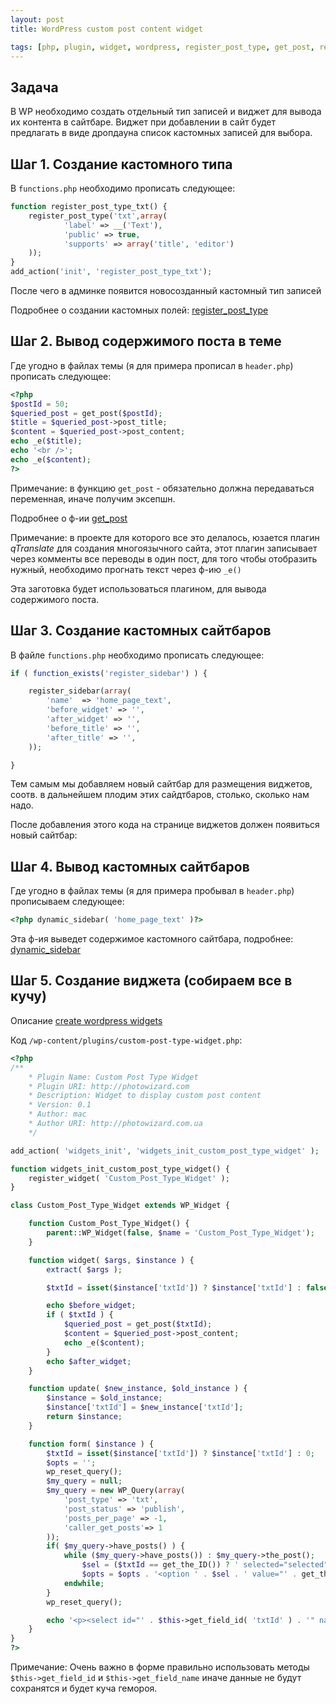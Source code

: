 ```yaml
---
layout: post
title: WordPress custom post content widget

tags: [php, plugin, widget, wordpress, register_post_type, get_post, register_sidebar, dynamic_sidebar, wp_query]
---
```


Задача
------

В WP необходимо создать отдельный тип записей и виджет для вывода их контента в сайтбаре. Виджет при добавлении в сайт будет предлагать в виде дропдауна список кастомных записей для выбора.

Шаг 1. Создание кастомного типа
-------------------------------

В `functions.php` необходимо прописать следующее:

```php
function register_post_type_txt() {
    register_post_type('txt',array(
            'label' => __('Text'),
            'public' => true,
            'supports' => array('title', 'editor')
    ));
}
add_action('init', 'register_post_type_txt');
```

После чего в админке появится новосозданный кастомный тип записей

<amp-img src="/images/wp/image01.png" alt="screenshot" width="449" height="317"></amp-img>

Подробнее о создании кастомных полей: [register_post_type](http://codex.wordpress.org/Function_Reference/register_post_type)

Шаг 2. Вывод содержимого поста в теме
-------------------------------------

Где угодно в файлах темы (я для примера прописал в `header.php`) прописать следующее:

```php
<?php
$postId = 50;
$queried_post = get_post($postId);
$title = $queried_post->post_title;
$content = $queried_post->post_content;
echo _e($title);
echo '<br />';
echo _e($content);
?>
```

Примечание: в функцию `get_post` - обязательно должна передаваться переменная, иначе получим эксепшн.

Подробнее о ф-ии [get_post](http://codex.wordpress.org/Function_Reference/get_post)

Примечание: в проекте для которого все это делалось, юзается плагин _qTranslate_ для создания многоязычного сайта, этот плагин записывает через комменты все переводы в один пост, для того чтобы отобразить нужный, необходимо прогнать текст через ф-ию `_e()`

Эта заготовка будет использоваться плагином, для вывода содержимого поста.

Шаг 3. Создание кастомных сайтбаров
-----------------------------------

В файле `functions.php` необходимо прописать следующее:

```php
if ( function_exists('register_sidebar') ) {

    register_sidebar(array(
        'name'  => 'home_page_text',
        'before_widget' => '',
        'after_widget' => '',
        'before_title' => '',
        'after_title' => '',
    ));

}
```

Тем самым мы добавляем новый сайтбар для размещения виджетов, соотв. в дальнейшем плодим этих сайдтбаров, столько, сколько нам надо.

После добавления этого кода на странице виджетов должен появиться новый сайтбар:

<amp-img src="/images/wp/image11.png" alt="screenshot" width="721" height="291"></amp-img>

Шаг 4. Вывод кастомных сайтбаров
--------------------------------

Где угодно в файлах темы (я для примера пробывал в `header.php`) прописываем следующее:

```php
<?php dynamic_sidebar( 'home_page_text' )?>
```

Эта ф-ия выведет содержимое кастомного сайтбара, подробнее: [dynamic_sidebar](http://codex.wordpress.org/Function_Reference/dynamic_sidebar)

Шаг 5. Создание виджета (собираем все в кучу)
---------------------------------------------

Описание [create wordpress widgets](http://www.lonewolfdesigns.co.uk/create-wordpress-widgets/)

Код `/wp-content/plugins/custom-post-type-widget.php`:

```php
<?php
/**
    * Plugin Name: Custom Post Type Widget
    * Plugin URI: http://photowizard.com
    * Description: Widget to display custom post content
    * Version: 0.1
    * Author: mac
    * Author URI: http://photowizard.com.ua
    */

add_action( 'widgets_init', 'widgets_init_custom_post_type_widget' );

function widgets_init_custom_post_type_widget() {
    register_widget( 'Custom_Post_Type_Widget' );
}

class Custom_Post_Type_Widget extends WP_Widget {

    function Custom_Post_Type_Widget() {
        parent::WP_Widget(false, $name = 'Custom_Post_Type_Widget');
    }

    function widget( $args, $instance ) {
        extract( $args );

        $txtId = isset($instance['txtId']) ? $instance['txtId'] : false;

        echo $before_widget;
        if ( $txtId ) {
            $queried_post = get_post($txtId);
            $content = $queried_post->post_content;
            echo _e($content);
        }
        echo $after_widget;
    }

    function update( $new_instance, $old_instance ) {
        $instance = $old_instance;
        $instance['txtId'] = $new_instance['txtId'];
        return $instance;
    }

    function form( $instance ) {
        $txtId = isset($instance['txtId']) ? $instance['txtId'] : 0;
        $opts = '';
        wp_reset_query();
        $my_query = null;
        $my_query = new WP_Query(array(
            'post_type' => 'txt',
            'post_status' => 'publish',
            'posts_per_page' => -1,
            'caller_get_posts'=> 1
        ));
        if( $my_query->have_posts() ) {
            while ($my_query->have_posts()) : $my_query->the_post();
                $sel = ($txtId == get_the_ID()) ? ' selected="selected" ' : '';
                $opts = $opts . '<option ' . $sel . ' value="' . get_the_ID() . '">' . get_the_title() . '</option>';
            endwhile;
        }
        wp_reset_query();

        echo '<p><select id="' . $this->get_field_id( 'txtId' ) . '" name="' . $this->get_field_name( 'txtId' ) . '" class="widefat" style="width:100%;"><option value="0">- select -</option>' . $opts . '</select></p>';
    }
}
?>
```


Примечание: Очень важно в форме правильно использовать методы `$this->get_field_id` и `$this->get_field_name` иначе данные не будут сохранятся и будет куча гемороя.

<amp-img src="/images/wp/image21.png" alt="screenshot" width="315" height="249"></amp-img>

